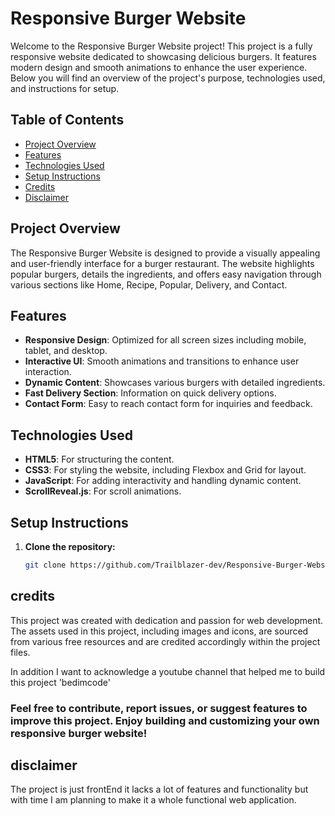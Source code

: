 # Responsive Burger Website

Welcome to the Responsive Burger Website project! This project is a fully responsive website dedicated to showcasing delicious burgers. It features modern design and smooth animations to enhance the user experience. Below you will find an overview of the project's purpose, technologies used, and instructions for setup.

## Table of Contents

- [Project Overview](#project-overview)
- [Features](#features)
- [Technologies Used](#technologies-used)
- [Setup Instructions](#setup-instructions)
- [Credits](#credits)
- [Disclaimer](#disclaimer)

## Project Overview

The Responsive Burger Website is designed to provide a visually appealing and user-friendly interface for a burger restaurant. The website highlights popular burgers, details the ingredients, and offers easy navigation through various sections like Home, Recipe, Popular, Delivery, and Contact.

## Features

- **Responsive Design**: Optimized for all screen sizes including mobile, tablet, and desktop.
- **Interactive UI**: Smooth animations and transitions to enhance user interaction.
- **Dynamic Content**: Showcases various burgers with detailed ingredients.
- **Fast Delivery Section**: Information on quick delivery options.
- **Contact Form**: Easy to reach contact form for inquiries and feedback.

## Technologies Used

- **HTML5**: For structuring the content.
- **CSS3**: For styling the website, including Flexbox and Grid for layout.
- **JavaScript**: For adding interactivity and handling dynamic content.
- **ScrollReveal.js**: For scroll animations.

## Setup Instructions

1. **Clone the repository:**

   ```bash
   git clone https://github.com/Trailblazer-dev/Responsive-Burger-Website.git

## credits

This project was created with dedication and passion for web development. The assets used in this project, including images and icons, are sourced from various free resources and are credited accordingly within the project files.

In addition I want to acknowledge a youtube channel that helped me to build this project 'bedimcode'

### Feel free to contribute, report issues, or suggest features to improve this project. Enjoy building and customizing your own responsive burger website!

## disclaimer

The project is just frontEnd it lacks a lot of features and functionality but with time I am planning to make it a whole functional web application.